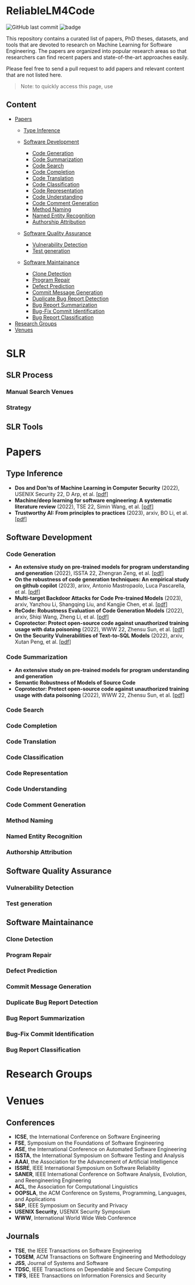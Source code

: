 # ReliableLM4Code
![GitHub last commit]()
![badge]()

This repository contains a curated list of papers, PhD theses, datasets, and tools that are devoted to research on Machine Learning for Software Engineering. The papers are organized into popular research areas so that researchers can find recent papers and state-of-the-art approaches easily.

Please feel free to send a pull request to add papers and relevant content that are not listed here.

> Note: to quickly access this page, use []()

## Content
- [Papers](#papers)
    - [Type Inference](#type-inference)
    - [Software Development](#software-development)
        - [Code Generation](#code-generation)
        - [Code Summarization](#code-summarization)
        - [Code Search](#code-search)
        - [Code Completion](#code-completion)
        - [Code Translation](#code-translation)
        - [Code Classification](#code-classification)
        - [Code Representation](#code-representation)
        - [Code Understanding](#code-understanding)
        - [Code Comment Generation](#code-commnet-generation)
        - [Method Naming](#method-naming)
        - [Named Entity Recognition](#name-entity-recognition)
        - [Authorship Attribution](#authorship-attribution)
 
    - [Software Quality Assurance](#software-quality-assurance)
        - [Vulnerability Detection](#vulnerability-detection)
        - [Test generation](#test-generation)
 
    - [Software Maintainance](#software-maintainance)
        - [Clone Detection](#clone-detextion)
        - [Program Repair](#program-repair)
        - [Defect Prediction](#defect-prediction)
        - [Commit Message Generation](#commit-message-generation)
        - [Duplicate Bug Report Detection](#duplicate-bug-report-detection)
        - [Bug Report Summarization](#bug-report-summarization)
        - [Bug-Fix Commit Identification](#bug-fix-commit-identification)
        - [Bug Report Classification](#bug-report-classification)
- [Research Groups](#research-groups)
- [Venues](#venues)

# SLR
## SLR Process
### Manual Search Venues
### Strategy
## SLR Tools

# Papers
## Type Inference

- **Dos and Don'ts of Machine Learning in Computer Security** (2022), USENIX Security 22, D Arp, et al. [[pdf]](https://www.usenix.org/system/files/sec22-arp.pdf)
- **Machine/deep learning for software engineering: A systematic literature review** (2022), TSE 22, Simin Wang, et al. [[pdf]](https://ieeexplore.ieee.org/stamp/stamp.jsp?tp=&arnumber=9772253)
- **Trustworthy AI: From principles to practices** (2023), arxiv, BO Li, et al. [[pdf]](https://dl.acm.org/doi/pdf/10.1145/3555803)

## Software Development
### Code Generation
- **An extensive study on pre-trained models for program understanding and generation** (2022), ISSTA 22, Zhengran Zeng, et al. [[pdf]](https://lingming.cs.illinois.edu/publications/issta2022.pdf)
- **On the robustness of code generation techniques: An empirical study on github copilot** (2023), arixv, Antonio Mastropaolo, Luca Pascarella, et al. [[pdf]](https://arxiv.org/pdf/2302.00438.pdf)
- **Multi-target Backdoor Attacks for Code Pre-trained Models** (2023), arxiv, Yanzhou Li, Shangqing Liu, and Kangjie Chen, et al. [[pdf]](https://arxiv.org/pdf/2306.08350.pdf)
- **ReCode: Robustness Evaluation of Code Generation Models** (2022), arxiv, Shiqi Wang, Zheng Li, et al. [[pdf]](https://arxiv.org/pdf/2212.10264.pdf)
- **Coprotector: Protect open-source code against unauthorized training usage with data poisoning** (2022), WWW 22, Zhensu Sun, et al. [[pdf]](https://arxiv.org/pdf/2110.12925.pdf)
- **On the Security Vulnerabilities of Text-to-SQL Models** (2022), arxiv, Xutan Peng, et al. [[pdf]](https://arxiv.org/pdf/2211.15363.pdf)
### Code Summarization
- **An extensive study on pre-trained models for program understanding and generation**
- **Semantic Robustness of Models of Source Code**
- **Coprotector: Protect open-source code against unauthorized training usage with data poisoning** (2022), WWW 22, Zhensu Sun, et al. [[pdf]](https://arxiv.org/pdf/2110.12925.pdf)
### Code Search
### Code Completion
### Code Translation
### Code Classification
### Code Representation
### Code Understanding
### Code Comment Generation
### Method Naming
### Named Entity Recognition
### Authorship Attribution

## Software Quality Assurance
### Vulnerability Detection
### Test generation

## Software Maintainance
### Clone Detection
### Program Repair
### Defect Prediction
### Commit Message Generation
### Duplicate Bug Report Detection
### Bug Report Summarization
### Bug-Fix Commit Identification
### Bug Report Classification

# Research Groups


# Venues
## Conferences
- **ICSE**, the International Conference on Software Engineering
- **FSE**, Symposium on the Foundations of Software Engineering
- **ASE**, the International Conference on Automated Software Engineering
- **ISSTA**, the International Symposium on Software Testing and Analysis
- **AAAI**, the Association for the Advancement of Artificial Intelligence 
- **ISSRE**, IEEE International Symposium on Software Reliability
- **SANER**, IEEE International Conference on Software Analysis, Evolution, and Reengineering Engineering
- **ACL**, the Association for Computational Linguistics
- **OOPSLA**, the ACM Conference on Systems, Programming, Languages, and Applications
- **S&P**, IEEE Symposium on Security and Privacy
- **USENIX Security**, USENIX Security Symposium
- **WWW**, International World Wide Web Conference

## Journals
- **TSE**, the IEEE Transactions on Software Engineering
- **TOSEM**, ACM Transactions on Software Engineering and Methodology
- **JSS**, Journal of Systems and Software
- **TDSC**, IEEE Transactions on Dependable and Secure Computing
- **TIFS**, IEEE Transactions on Information Forensics and Security
